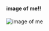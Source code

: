 #### image of me!!
![image of me](https://scontent.fabb1-1.fna.fbcdn.net/v/t1.0-9/95221133_3056858294357705_3080285377152417792_o.jpg?_nc_cat=105&_nc_sid=e3f864&_nc_eui2=AeE25C8p2rXY_UqWnS9FNGtkRSgYKq6KIC5FKBgqroogLgLMzpiYswUVMAwpWvvh7ZbJlvFzYC9vxQjR_qFR0GR1&_nc_ohc=UK2ZbQKqCJwAX-bYF_n&_nc_ht=scontent.fabb1-1.fna&oh=307644931df255cee5c1db4c8a415053&oe=5F40F3E8)
